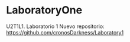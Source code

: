 # LaboratoryOne
U2T1L1. Laboratorio 1
Nuevo repositorio:
https://github.com/cronosDarkness/Laboratory1
